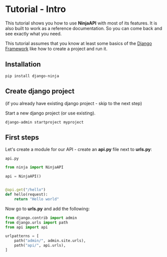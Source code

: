 # Tutorial - Intro

This tutorial shows you how to use **NinjaAPI** with most of its features. 
It is also built to work as a reference documentation.
So you can come back and see exactly what you need.

This tutorial assumes that you know at least some basics of the <a href="https://www.djangoproject.com/" target="_blank">Django Framework</a> like how to create a project and run it.


## Installation

```
pip install django-ninja
```


## Create django project

(if you already have existing django project - skip to the next step)

Start a new django project (or use existing).

```
django-admin startproject myproject
```


## First steps

Let's create a module for our API - create an **api.py** file next to **urls.py**:


`api.py`


```Python
from ninja import NinjaAPI

api = NinjaAPI()


@api.get("/hello")
def hello(request):
    return "Hello world"

```

Now go to **urls.py** and add the following:


```Python hl_lines="3 7"
from django.contrib import admin
from django.urls import path
from api import api

urlpatterns = [
    path("admin/", admin.site.urls),
    path("api/", api.urls),
]
```

